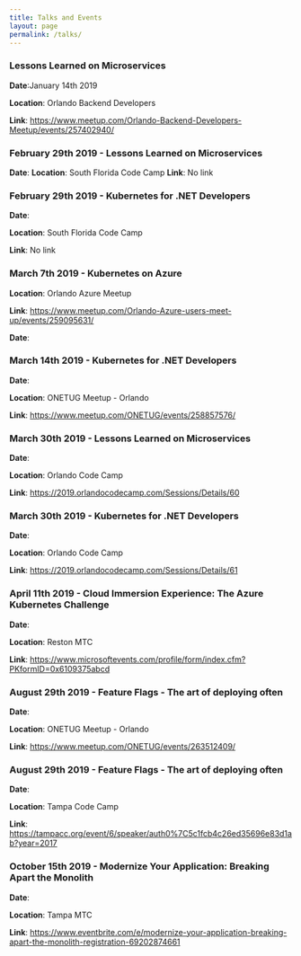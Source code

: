 ```yaml
---
title: Talks and Events
layout: page
permalink: /talks/
---
```


### Lessons Learned on Microservices

**Date**:January 14th 2019

**Location**: Orlando Backend Developers

**Link**: https://www.meetup.com/Orlando-Backend-Developers-Meetup/events/257402940/


### February 29th 2019 - Lessons Learned on Microservices 

**Date**:
**Location**: South Florida Code Camp
**Link**: No link

### February 29th 2019 - Kubernetes for .NET Developers

**Date**:

**Location**: South Florida Code Camp 

**Link**: No link

### March 7th 2019 - Kubernetes on Azure

**Location**: Orlando Azure Meetup

**Link**: https://www.meetup.com/Orlando-Azure-users-meet-up/events/259095631/

**Date**:

### March 14th 2019 - Kubernetes for .NET Developers

**Date**:

**Location**: ONETUG Meetup - Orlando

**Link**: https://www.meetup.com/ONETUG/events/258857576/


### March 30th 2019 - Lessons Learned on Microservices

**Date**:

**Location**: Orlando Code Camp

**Link**: https://2019.orlandocodecamp.com/Sessions/Details/60


### March 30th 2019 - Kubernetes for .NET Developers

**Date**:

**Location**: Orlando Code Camp

**Link**: https://2019.orlandocodecamp.com/Sessions/Details/61


### April 11th 2019 - Cloud Immersion Experience: The Azure Kubernetes Challenge

**Date**:

**Location**: Reston MTC

**Link**: https://www.microsoftevents.com/profile/form/index.cfm?PKformID=0x6109375abcd


### August 29th 2019 - Feature Flags - The art of deploying often

**Date**:

**Location**: ONETUG Meetup - Orlando

**Link**: https://www.meetup.com/ONETUG/events/263512409/

 
### August 29th 2019 - Feature Flags - The art of deploying often

**Date**:

**Location**: Tampa Code Camp

**Link**: https://tampacc.org/event/6/speaker/auth0%7C5c1fcb4c26ed35696e83d1ab?year=2017


### October 15th 2019 - Modernize Your Application: Breaking Apart the Monolith

**Date**:

**Location**: Tampa MTC

**Link**: https://www.eventbrite.com/e/modernize-your-application-breaking-apart-the-monolith-registration-69202874661
